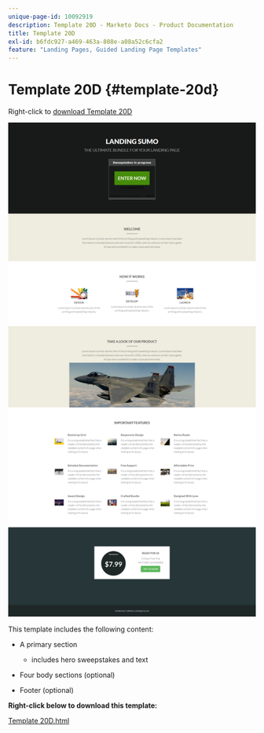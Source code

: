 ```yaml
---
unique-page-id: 10092919
description: Template 20D - Marketo Docs - Product Documentation
title: Template 20D
exl-id: b6fdc927-a469-463a-808e-a08a52c6cfa2
feature: "Landing Pages, Guided Landing Page Templates"
---
```

# Template 20D {#template-20d}

Right-click to [download Template 20D](https://experienceleague.adobe.com/landing/marketo/lp-templates/template-20d.html)

![](assets/template-20d.png)

This template includes the following content:

* A primary section

    * includes hero sweepstakes and text

* Four body sections (optional)
* Footer (optional)

**Right-click below to download this template:**

[Template 20D.html](https://experienceleague.adobe.com/landing/marketo/lp-templates/template-20d.html)
